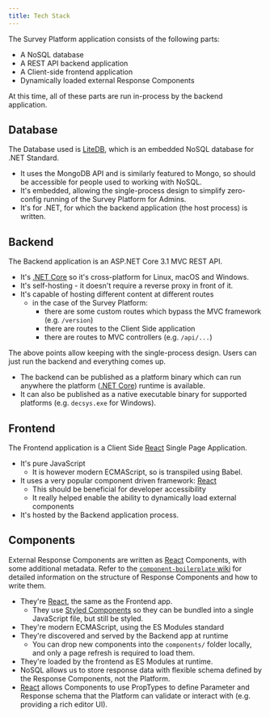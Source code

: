 ```yaml
---
title: Tech Stack
---
```

The Survey Platform application consists of the following parts:

- A NoSQL database
- A REST API backend application
- A Client-side frontend application
- Dynamically loaded external Response Components

At this time, all of these parts are run in-process by the backend application.

## Database

The Database used is [LiteDB], which is an embedded NoSQL database for .NET Standard.

- It uses the MongoDB API and is similarly featured to Mongo, so should be accessible for people used to working with NoSQL.
- It's embedded, allowing the single-process design to simplify zero-config running of the Survey Platform for Admins.
- It's for .NET, for which the backend application (the host process) is written.

## Backend

The Backend application is an ASP.NET Core 3.1 MVC REST API.

- It's [.NET Core] so it's cross-platform for Linux, macOS and Windows.
- It's self-hosting - it doesn't require a reverse proxy in front of it.
- It's capable of hosting different content at different routes
    - in the case of the Survey Platform:
        - there are some custom routes which bypass the MVC framework (e.g. `/version`)
        - there are routes to the Client Side application
        - there are routes to MVC controllers (e.g. `/api/...`)

The above points allow keeping with the single-process design. Users can just run the backend and everything comes up.

- The backend can be published as a platform binary which can run anywhere the platform ([.NET Core]) runtime is available.
- It can also be published as a native executable binary for supported platforms (e.g. `decsys.exe` for Windows).

## Frontend

The Frontend application is a Client Side [React] Single Page Application.

- It's pure JavaScript
    - It is however modern ECMAScript, so is transpiled using Babel.
- It uses a very popular component driven framework: [React]
    - This should be beneficial for developer accessibility
    - It really helped enable the ability to dynamically load external components
- It's hosted by the Backend application process.

## Components

External Response Components are written as [React] Components, with some additional metadata. Refer to the [`component-boilerplate` wiki](https://github.com/decsys/component-boilerplate/wiki) for detailed information on the structure of Response Components and how to write them.

- They're [React], the same as the Frontend app.
    - They use [Styled Components] so they can be bundled into a single JavaScript file, but still be styled.
- They're modern ECMAScript, using the ES Modules standard
- They're discovered and served by the Backend app at runtime
    - You can drop new components into the `components/` folder locally, and only a page refresh is required to load them.
- They're loaded by the frontend as ES Modules at runtime.
- NoSQL allows us to store response data with flexible schema defined by the Response Components, not the Platform.
- [React] allows Components to use PropTypes to define Parameter and Response schema that the Platform can validate or interact with (e.g. providing a rich editor UI).

[litedb]: https://www.litedb.org/
[.net core]: https://dotnet.microsoft.com/
[react]: https://reactjs.org/
[styled components]: https://www.styled-components.com/
